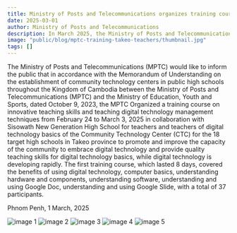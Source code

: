 ```yaml
---
title: Ministry of Posts and Telecommunications organizes training courses for teachers at 18 high schools in Takeo Province
date: 2025-03-01
author: Ministry of Posts and Telecommunications
description: In March 2025, the Ministry of Posts and Telecommunications (MPTC) and the Ministry of Education, Youth and Sports (MOEYS) collaborated to train 37 teachers from Takeo province. This eight-day course was part of a larger initiative to establish Community Technology Centers (CTCs) and improve digital literacy at public high schools.
image: "public/blog/mptc-training-takeo-teachers/thumbnail.jpg"
tags: []
---
```


The Ministry of Posts and Telecommunications (MPTC) would like to inform the public that in accordance with the Memorandum of Understanding on the establishment of community technology centers in public high schools throughout the Kingdom of Cambodia between the Ministry of Posts and Telecommunications (MPTC) and the Ministry of Education, Youth and Sports, dated October 9, 2023, the MPTC Organized a training course on innovative teaching skills and teaching digital technology management techniques from February 24 to March 3, 2025 in collaboration with Sisowath New Generation High School for teachers and teachers of digital technology basics of the Community Technology Center (CTC) for the 18 target high schools in Takeo province to promote and improve the capacity of the community to embrace digital technology and provide quality teaching skills for digital technology basics, while digital technology is developing rapidly. The first training course, which lasted 8 days, covered the benefits of using digital technology, computer basics, understanding hardware and components, understanding software, understanding and using Google Doc, understanding and using Google Slide, with a total of 37 participants.

Phnom Penh, 1 March, 2025

![image 1](/blog/mptc-training-takeo-teachers/image-1.jpg)
![image 2](/blog/mptc-training-takeo-teachers/image-2.jpg)
![image 3](/blog/mptc-training-takeo-teachers/image-3.jpg)
![image 4](/blog/mptc-training-takeo-teachers/image-4.jpg)
![image 5](/blog/mptc-training-takeo-teachers/image-5.jpg)
